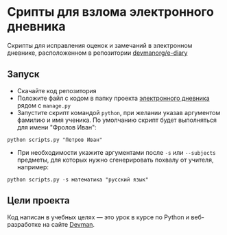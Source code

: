 # Срипты для взлома электронного дневника

Скрипты для исправления оценок и замечаний в электронном дневнике, расположенном
в репозитории [devmanorg/e-diary](https://github.com/devmanorg/e-diary)


## Запуск

- Скачайте код репозитория
- Положите файл с кодом в папку проекта 
[электронного дневника](https://github.com/devmanorg/e-diary) рядом с `manage.py`
- Запустите скрипт командой `python`, при желании указав аргументом фамилию и 
имя ученика. По умолчанию скрипт будет выполняться для имени "Фролов Иван":
```
python scripts.py "Петров Иван"
```
- При необходимости укажите аргументами после `-s` или `--subjects` предметы, 
для которых нужно сгенерировать похвалу от учителя, например:
```
python scripts.py -s математика "русский язык"
```

## Цели проекта

Код написан в учебных целях — это урок в курсе по Python и веб-разработке 
на сайте [Devman](https://dvmn.org).
